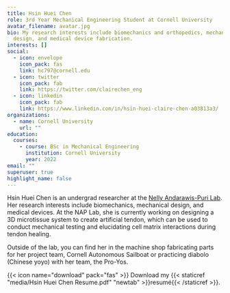 ```yaml
---
title: Hsin Huei Chen
role: 3rd Year Mechanical Engineering Student at Cornell University
avatar_filename: avatar.jpg
bio: My research interests include biomechanics and orthopedics, mechanical
  design, and medical device fabrication.
interests: []
social:
  - icon: envelope
    icon_pack: fas
    link: hc797@cornell.edu
  - icon: twitter
    icon_pack: fab
    link: https://twitter.com/clairechen_eng
  - icon: linkedin
    icon_pack: fab
    link: https://www.linkedin.com/in/hsin-huei-claire-chen-a03813a3/
organizations:
  - name: Cornell University
    url: ""
education:
  courses:
    - course: BSc in Mechanical Engineering
      institution: Cornell University
      year: 2022
email: ""
superuser: true
highlight_name: false
---
```

Hsin Huei Chen is an undergrad researcher at the [Nelly Andarawis-Puri Lab](https://andarawispurilab.mae.cornell.edu/). Her research interests include biomechanics, mechanical design, and medical devices. At the NAP Lab, she is currently working on designing a 3D microtissue system to create artificial tendon, which can be used to conduct mechanical testing and elucidating cell matrix interactions during tendon healing. 

Outside of the lab, you can find her in the machine shop fabricating parts for her project team, Cornell Autonomous Sailboat or practicing diabolo (Chinese yoyo) with her team, the Pro-Yos. 

{{< icon name="download" pack="fas" >}} Download my {{< staticref "media/Hsin Huei Chen Resume.pdf" "newtab" >}}resumé{{< /staticref >}}.